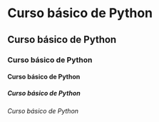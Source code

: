 # Curso básico de Python
## Curso básico de Python
### Curso básico de Python
#### Curso básico de Python
##### Curso básico de Python
###### Curso básico de Python

